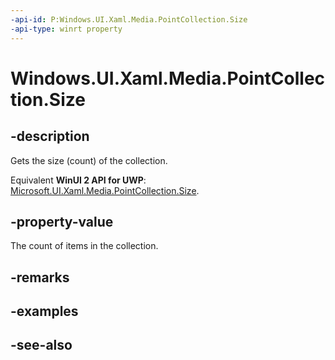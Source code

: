 ```yaml
---
-api-id: P:Windows.UI.Xaml.Media.PointCollection.Size
-api-type: winrt property
---
```


<!-- Property syntax
public uint Size { get; }
-->

# Windows.UI.Xaml.Media.PointCollection.Size

## -description
Gets the size (count) of the collection.

Equivalent **WinUI 2 API for UWP**: [Microsoft.UI.Xaml.Media.PointCollection.Size](/windows/winui/api/microsoft.ui.xaml.media.pointcollection.size).

## -property-value
The count of items in the collection.

## -remarks

## -examples

## -see-also
